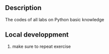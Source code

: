 ## Description

The codes of all labs on Python basic knowledge


## Local developpment

1. make sure to repeat exercise

